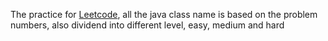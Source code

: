 The practice for [Leetcode](https://leetcode.com/problemset/algorithms/), all the java class name is based on the problem numbers, also dividend into different level, easy, medium and hard


